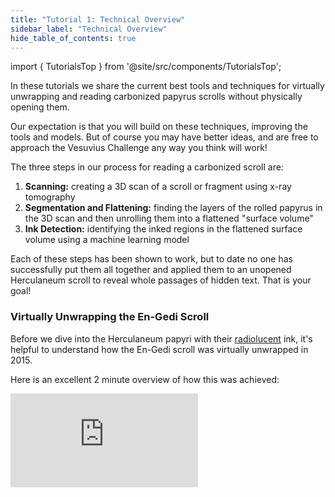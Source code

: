 ```yaml
---
title: "Tutorial 1: Technical Overview"
sidebar_label: "Technical Overview"
hide_table_of_contents: true
---
```


<head>
  <html data-theme="dark" />

  <meta
    name="description"
    content="A $400,000 machine learning and computer vision competition"
  />

  <meta property="og:type" content="website" />
  <meta property="og:url" content="https://scrollprize.org" />
  <meta property="og:title" content="Vesuvius Challenge" />
  <meta
    property="og:description"
    content="A $400,000 machine learning and computer vision competition"
  />
  <meta
    property="og:image"
    content="https://scrollprize.org/img/social/opengraph.jpg"
  />

  <meta property="twitter:card" content="summary_large_image" />
  <meta property="twitter:url" content="https://scrollprize.org" />
  <meta property="twitter:title" content="Vesuvius Challenge" />
  <meta
    property="twitter:description"
    content="A $400,000 machine learning and computer vision competition"
  />
  <meta
    property="twitter:image"
    content="https://scrollprize.org/img/social/opengraph.jpg"
  />
</head>

import { TutorialsTop } from '@site/src/components/TutorialsTop';

In these tutorials we share the current best tools and techniques for virtually unwrapping and reading carbonized papyrus scrolls without physically opening them.

Our expectation is that you will build on these techniques, improving the tools and models. But of course you may have better ideas, and are free to approach the Vesuvius Challenge any way you think will work!

The three steps in our process for reading a carbonized scroll are:

<TutorialsTop/>

1. <b>Scanning:</b> creating a 3D scan of a scroll or fragment using x-ray tomography
2. <b>Segmentation and Flattening:</b> finding the layers of the rolled papyrus in the 3D scan and then unrolling them into a flattened "surface volume"
3. <b>Ink Detection:</b> identifying the inked regions in the flattened surface volume using a machine learning model

Each of these steps has been shown to work, but to date no one has successfully put them all together and applied them to an unopened Herculaneum scroll to reveal whole passages of hidden text. That is your goal!

### Virtually Unwrapping the En-Gedi Scroll

Before we dive into the Herculaneum papyri with their [radiolucent](https://en.wikipedia.org/wiki/Radiodensity) ink, it's helpful to understand how the En-Gedi scroll was virtually unwrapped in 2015.

Here is an excellent 2 minute overview of how this was achieved:

<iframe className="w-[100%] aspect-video mb-4" src="https://www.youtube.com/embed/GduCExxB0vw" title="YouTube video player" frameBorder="0" allow="accelerometer; autoplay; clipboard-write; encrypted-media; gyroscope; picture-in-picture; web-share" allowFullScreen/>

For the Herculaneum papyri, many of the same steps apply, with one key change: the ink is not immediately visible to the naked eye. We will need to use a machine learning model to detect the ink.

Let's go through each of the key steps one by one.

### 1. Scanning

**Input:** physical scroll or fragment.<br/>
**Output:** 3D volume (.tif “image stack”).

If you've ever had a CT scan at a hospital, this is exactly the same process, except our scans were made in a particle accelerator and are much higher resolution.

Scanning involves taking hundreds to thousands of X-ray photographs of the object from different rotational angles. Typically this is done by having an X-ray source on one side of the object, and an X-ray camera on the other side, and rotating the object 360° on a platform.

<figure className="">
  <video autoPlay playsInline loop muted className="w-[100%]" poster="/img/tutorials/fragment-rotating2.jpg">
    <source src="/img/tutorials/fragment-rotating2.webm" type="video/webm"/>
    <source src="/img/tutorials/fragment-rotating2.mp4" type="video/mp4"/>
  </video>
  <figcaption className="mt-0">A fragment rotating, with an X-ray source (from a particle accelerator) on one side, and an X-ray camera on the other side <a href="https://www.youtube.com/watch?v=fg_08ukGlMw">(source)</a></figcaption>
</figure>

The X-ray photos are then combined into a 3D volume using one of a number of [tomographic reconstruction](https://en.wikipedia.org/wiki/Tomographic_reconstruction) algorithms. This is typically done by software that comes with the scanner. A volume is a 3D picture made up of 3D pixel cubes called voxels. The *voxel size* tells us the physical size of the cube, and the value stored in the voxel is an estimate of that location's radiodensity.

<figure>
  <video autoPlay playsInline loop muted className="w-[100%] rounded-xl" poster="/img/tutorials/scanning2.jpg">
    <source src="/img/tutorials/scanning2.webm" type="video/webm"/>
    <source src="/img/tutorials/scanning2.mp4" type="video/mp4"/>
  </video>
  <figcaption className="mt-0">Artistic visualization of constructing a 3D volume; in reality the object rotates as it is scanned.</figcaption>
</figure>

We store the 3D volume as a directory full of .tif files, where each file represents one horizontal crossection or "slice" of the object, typically starting at the bottom of the object and moving upwards. We call this a .tif image stack. In the case of our full scroll scans, each .tif file is 100MB. For the fragment scans, sizes range from 14MB to 40MB. For the flattened surface volumes, each .tif file can be up to 280MB.

Remember that each pixel in the image stack actually represents a cube of physical space. If your volume has a 10um voxel size, then 100 slices will give you 1mm (1000um) of the object.

<div className="flex items-end">
  <figure className="w-[50%] max-w-[230px] mr-4">
    <img src="/img/tutorials/image-stack.png" className="w-[100%]"/>
    <figcaption className="mt-0">.tif image stack</figcaption>
  </figure>
  <figure className="w-[50%]">
    <video autoPlay playsInline loop muted className="w-[100%] rounded-xl" poster="/img/tutorials/imagej-slices2.jpg">
      <source src="/img/tutorials/imagej-slices2.webm" type="video/webm"/>
      <source src="/img/tutorials/imagej-slices2.mp4" type="video/mp4"/>
    </video>
    <figcaption className="mt-0">Scrubbing through the .tif images</figcaption>
  </figure>
</div>

Image stacks can be visualized using 3D volume rendering software. We will learn how to do this in [“Tutorial 2: Scanning”](tutorial2).

<div className="flex items-start">
  <figure className="w-[44%] mr-4">
    <video autoPlay playsInline loop muted className="w-[100%]" poster="/img/tutorials/scroll-volume2.jpg">
      <source src="/img/tutorials/scroll-volume2.webm" type="video/webm"/>
      <source src="/img/tutorials/scroll-volume2.mp4" type="video/mp4"/>
    </video>
    <figcaption className="mt-0">3D volume of a proxy scroll</figcaption>
  </figure>
  <figure className="w-[54%]">
    <video autoPlay playsInline loop muted className="w-[100%]" poster="/img/tutorials/fragment-volume2.jpg">
      <source src="/img/tutorials/fragment-volume2.webm" type="video/webm"/>
      <source src="/img/tutorials/fragment-volume2.mp4" type="video/mp4"/>
    </video>
    <figcaption className="mt-0">3D volume of a Herculaneum fragment, showing multiple layers of papyrus</figcaption>
  </figure>
</div>

### 2. Segmentation

**Input:** 3D volume (.tif “image stack”).<br/>
**Output:** 3D mesh (.obj).

The goal of segmentation is to identify and capture the 3D shape of each of the layers of the rolled papyrus scroll. Each individual surface in our 3D volume that we are able to identify is called a "segment."

<figure>
  <video autoPlay playsInline loop muted className="w-[100%] rounded-xl" poster="/img/tutorials/segmentation2.jpg">
    <source src="/img/tutorials/segmentation2.webm" type="video/webm"/>
    <source src="/img/tutorials/segmentation2.mp4" type="video/mp4"/>
  </video>
  <figcaption className="mt-0">Segmentation: finding a surface of papyrus.</figcaption>
</figure>


<div>We have to do this step both for scrolls and fragments:</div>

* **Scrolls.** We repeat this process many times for different internal surfaces.
  * Technically we could make one huge "segment" for the entire scroll, but the scroll wraps can be difficult to distinguish in practice, so we split it up into more manageable pieces.
  * Segmentation can be challenging, as different layers of papyrus can be damaged, distorted, or frayed. The carbonized papyrus blisters, and different layers can even fuse with each other.
* **Fragments.** On fragments this process is a little easier, since they are already fairly flat and have an exposed surface on which we can actually see the ink. Still, the fragments are usually not completely flat, and can have "hidden layers" of papyrus attached underneath the visible layer.

We use an in-house tool called Volume Cartographer to manually annotate a surface on one of the slices from the image stack, and then the software extrapolates it along the z-axis to other slices.

<figure>
  <video autoPlay playsInline loop muted className="w-[100%] rounded-xl" poster="/img/tutorials/mesh-drawing2.jpg">
    <source src="/img/tutorials/mesh-drawing2.webm" type="video/webm"/>
    <source src="/img/tutorials/mesh-drawing2.mp4" type="video/mp4"/>
  </video>
</figure>

The result is a 3D mesh (.obj file) called a “segment” which intersects the volume (i.e. the mesh coordinates are also volume coordinates).

<figure>
  <video autoPlay playsInline loop muted className="w-[100%] rounded-xl" poster="/img/tutorials/mesh-rotate2.jpg">
    <source src="/img/tutorials/mesh-rotate2.webm" type="video/webm"/>
    <source src="/img/tutorials/mesh-rotate2.mp4" type="video/mp4"/>
  </video>
</figure>

### 3. Surface volumes

**Input:** 3D volume (.tif “image stack”) and 3D mesh (.obj).<br/>
**Output:** 3D “surface volume” around the mesh (.tif “image stack”).

To detect ink from the 3D X-ray scan, it is not sufficient to only examine the voxels which intersect our segment mesh; we also want to sample the voxels _around_ the mesh:

* **downwards, “into the papyrus.”** Ink might have seeped into the papyrus, so the voxels inside the papyrus might contain information about the presence of ink.
* **upwards, “above the papyrus.”** Ink might be sitting on top of the surface, creating a small “hump” that might be detectable.

We might also not have traced the surface of the papyrus completely accurately during segmentation, so sampling voxels around the mesh also gives us some leeway.

Fortunately, this sampling approach can be a helpful optimization: the full 3D volume can be a huge amount of data (up to a terabyte), which is often not very practical to work with, but we only _need_ the voxels which are close to our segment. We therefore do one additional step of data processing to create a new "subvolume" containing only the voxels in which we're interested.

<figure>
  <video autoPlay playsInline loop muted className="w-[100%] rounded-xl" poster="/img/tutorials/surface-volume-extrusion3.jpg">
    <source src="/img/tutorials/surface-volume-extrusion3.webm" type="video/webm"/>
    <source src="/img/tutorials/surface-volume-extrusion3.mp4" type="video/mp4"/>
  </video>
  <figcaption className="mt-0">“Extruding” the segment mesh to capture a subvolume. Every voxel inside this new mesh will be saved as a new volume.</figcaption>
</figure>

We then "flatten" this subvolume into a new image stack, where each layer is a 2D image again. This process is similar to creating a map of the earth on flat paper: there are many different types of projections you can use, all of which have their own pros and cons.

<figure>
  <video autoPlay playsInline loop muted className="w-[100%] rounded-xl" poster="/img/tutorials/surface-volume-flattening4.jpg">
    <source src="/img/tutorials/surface-volume-flattening4.webm" type="video/webm"/>
    <source src="/img/tutorials/surface-volume-flattening4.mp4" type="video/mp4"/>
  </video>
  <figcaption className="mt-0">Flattening of the subvolume.</figcaption>
</figure>

The output of this process is a flattened 3D volume that has been sampled around the mesh, which we call a “surface volume”. This is again a .tif image stack, just like our original volume. However, it is much smaller than the original volume and more consistent since the papyrus always sits roughly in the middle of the volume.

<figure>
  <video autoPlay playsInline loop muted className="w-[100%] rounded-xl" poster="/img/tutorials/surface-volume-image-stack2.jpg">
    <source src="/img/tutorials/surface-volume-image-stack2.webm" type="video/webm"/>
    <source src="/img/tutorials/surface-volume-image-stack2.mp4" type="video/mp4"/>
  </video>
  <figcaption className="mt-0">The resulting “surface volume” is another .tif image stack.</figcaption>
</figure>

In [“Tutorial 3: Virtual Unwrapping”](tutorial3) we’ll dive deeper into segmentation and virtual unwrapping.

### 4. Ground truth data alignment

**Input:** Raw infrared photo and 3D “surface volume” (.tif “image stack”).<br/>
**Output:** Aligned infrared photo and hand-labeled binary mask.

This step is only applicable for fragments, since we don’t have ground truth data for scrolls.

Once we have a surface volume containing a sheet of papyrus, we align the infrared photo to it, so it matches the surface as closely as possible. We have mostly done this manually. We use infrared photos because the ink has better contrast against the papyrus in the infrared spectrum.

The next manual step is to label where we believe there is ink, using the aligned infrared photo. Not all dark areas are ink: some are shadows, burn marks, or other types of damage. In cases where we aren't sure, we consult with papyrologists. The result of this process is a binary mask indicating where there is ink.

<div className="flex flex-wrap items-end">
  <figure className="w-[33%]">
    <img src="/img/tutorials/fragment-unaligned-alpha.png"/>
  </figure>
  <figure className="w-[33%]">
    <img src="/img/tutorials/fragment-aligned-alpha.png"/>
  </figure>
  <figure className="w-[33%]">
    <img src="/img/tutorials/fragment-mask-alpha.png"/>
  </figure>
  <figcaption className="mt-0">Unaligned and aligned infrared photos of a fragment, and the binary mask</figcaption>
</div>

It may not be strictly necessary to label the ink; you could instead learn to infer the infrared images from the x-ray data with no manual labeling. We have chosen to use binary labels to make it easier to quantify ink detection performance.

### 5. Ink detection

**Input:** 3D “surface volume” around the mesh (.tif “image stack”) and hand-labeled binary mask.<br/>
**Output:** Predicted ink mask.

We use machine learning models to detect ink, training them on ground truth data of fragments where we know the location of ink from the infrared photos.

Since the input is a “surface volume” consisting of several “slices” of information, the model can learn the different features of ink: its density; its thickness; whether it is sitting on top of the surface, has seeped into the papyrus, or both.

<figure>
  <video autoPlay playsInline loop muted className="w-[100%]" poster="/img/tutorials/ink-detection-anim2-dark.jpg">
    <source src="/img/tutorials/ink-detection-anim2-dark.webm" type="video/webm"/>
    <source src="/img/tutorials/ink-detection-anim2-dark.mp4" type="video/mp4"/>
  </video>
</figure>

This is what our first progress prize is all about, and we go into great detail in [“Tutorial 4: Ink Detection”](tutorial4).

### 6. Interpretation

**Input:** One or more predicted ink masks.<br/>
**Output:** Words, sentences, whole books, translations, journal papers, worldwide news coverage, eternal fame.

<figure className="">
  <video autoPlay playsInline loop muted className="w-[100%]" poster="/img/tutorials/engedi-reconstruction3.webm">
    <source src="/img/tutorials/engedi-reconstruction3.webm" type="video/webm"/>
    <source src="/img/tutorials/engedi-reconstruction3.mp4" type="video/mp4"/>
  </video>
  <figcaption className="mt-0">En-Gedi reconstruction of multiple fragments. Can you read it? <a href="https://www.youtube.com/watch?v=tL7rhIFNtQg">(source)</a></figcaption>
</figure>

Your work ends at ink detection. But for the world's papyrologists and classicists, this is where the excitement begins! Papyrologists can often extract more information than you might think. They are used to working with damaged, incomplete information, interpreting it, putting it into a historical context, and making history.

